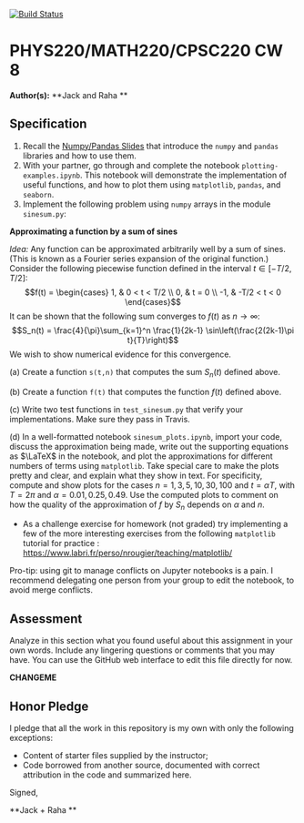 [![Build Status](https://travis-ci.org/chapman-phys220-2018f/cw08-big-team.svg?branch=master)](https://travis-ci.org/chapman-phys220-2018f/cw08-big-team)

# PHYS220/MATH220/CPSC220 CW 8

**Author(s):** **Jack and Raha **

## Specification

1. Recall the [Numpy/Pandas Slides](http://slides.com/profdressel/numpy-and-pandas-overview/) that introduce the `numpy` and `pandas` libraries and how to use them.
1. With your partner, go through and complete the notebook `plotting-examples.ipynb`. This notebook will demonstrate the implementation of useful functions, and how to plot them using `matplotlib`, `pandas`, and `seaborn`.
1. Implement the following problem using `numpy` arrays in the module ```sinesum.py```:

  **Approximating a function by a sum of sines**

  *Idea:* Any function can be approximated arbitrarily well by a sum of sines. (This is known as a Fourier series expansion of the original function.) Consider the following piecewise function defined in the interval $t\in[-T/2,T/2]$:
  $$f(t) = \begin{cases}
             1, & 0 < t < T/2 \\
             0, & t = 0 \\
             -1, & -T/2 < t < 0
           \end{cases}$$
  It can be shown that the following sum converges to $f(t)$ as $n\to\infty$:
  $$S_n(t) = \frac{4}{\pi}\sum_{k=1}^n \frac{1}{2k-1} \sin\left(\frac{2(2k-1)\pi t}{T}\right)$$
  We wish to show numerical evidence for this convergence.

  (a) Create a function `s(t,n)` that computes the sum $S_n(t)$ defined above.

  (b) Create a function `f(t)` that computes the function $f(t)$ defined above.
  
  (c) Write two test functions in `test_sinesum.py` that verify your implementations. Make sure they pass in Travis.
  
  (d) In a well-formatted notebook `sinesum_plots.ipynb`, import your code, discuss the approximation being made, write out the supporting equations as $\LaTeX$ in the notebook, and plot the approximations for different numbers of terms using `matplotlib`. Take special care to make the plots pretty and clear, and explain what they show in text. For specificity, compute and show plots for the cases $n = 1, 3, 5, 10, 30, 100$ and $t = \alpha T$, with $T = 2\pi$ and $\alpha = 0.01, 0.25, 0.49$. Use the computed plots to comment on how the quality of the approximation of $f$ by $S_n$ depends on $\alpha$ and $n$.
  - As a challenge exercise for homework (not graded) try implementing a few of the more interesting exercises from the following `matplotlib` tutorial for practice : https://www.labri.fr/perso/nrougier/teaching/matplotlib/

Pro-tip: using git to manage conflicts on Jupyter notebooks is a pain. I recommend delegating one person from your group to edit the notebook, to avoid merge conflicts.

## Assessment

Analyze in this section what you found useful about this assignment in your own words. Include any lingering questions or comments that you may have. You can use the GitHub web interface to edit this file directly for now.

**CHANGEME**

## Honor Pledge

I pledge that all the work in this repository is my own with only the following exceptions:

* Content of starter files supplied by the instructor;
* Code borrowed from another source, documented with correct attribution in the code and summarized here.

Signed,

**Jack + Raha **



